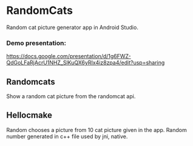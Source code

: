 # RandomCats
Random cat picture generator app in Android Studio.

### Demo presentation:
https://docs.google.com/presentation/d/1g6FWZ-QdGoLFaRjAcrU1NHZ_SlKuQX6yRIx4iz8zpa4/edit?usp=sharing

## Randomcats

Show a random cat picture from the randomcat api.

## Hellocmake

Random chooses a picture from 10 cat picture given in the app.
Random number generated in c++ file used by jni, native.
